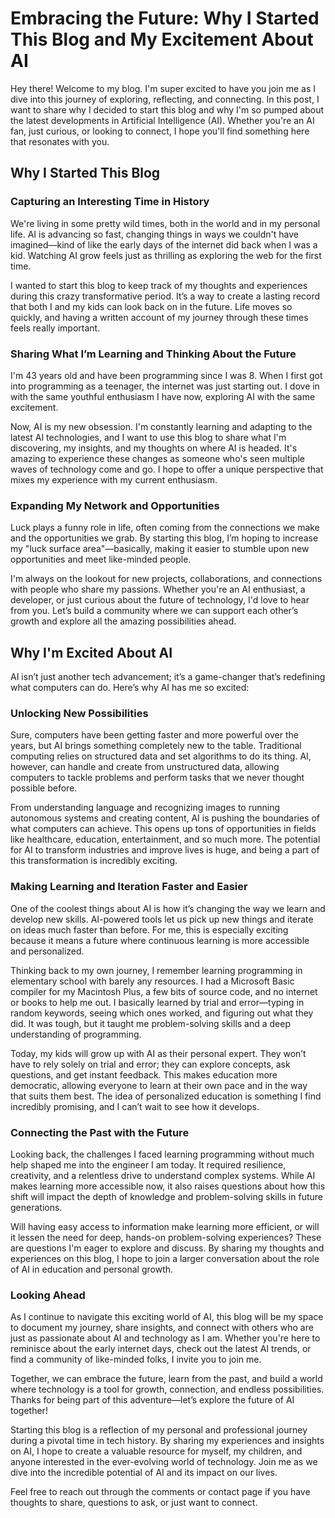# Embracing the Future: Why I Started This Blog and My Excitement About AI
Hey there! Welcome to my blog. I'm super excited to have you join me as I dive into this journey of exploring, reflecting, and connecting. In this post, I want to share why I decided to start this blog and why I'm so pumped about the latest developments in Artificial Intelligence (AI). Whether you're an AI fan, just curious, or looking to connect, I hope you'll find something here that resonates with you.

## Why I Started This Blog
### Capturing an Interesting Time in History
We're living in some pretty wild times, both in the world and in my personal life. AI is advancing so fast, changing things in ways we couldn't have imagined—kind of like the early days of the internet did back when I was a kid. Watching AI grow feels just as thrilling as exploring the web for the first time.

I wanted to start this blog to keep track of my thoughts and experiences during this crazy transformative period. It’s a way to create a lasting record that both I and my kids can look back on in the future. Life moves so quickly, and having a written account of my journey through these times feels really important.

### Sharing What I’m Learning and Thinking About the Future
I'm 43 years old and have been programming since I was 8. When I first got into programming as a teenager, the internet was just starting out. I dove in with the same youthful enthusiasm I have now, exploring AI with the same excitement.

Now, AI is my new obsession. I'm constantly learning and adapting to the latest AI technologies, and I want to use this blog to share what I'm discovering, my insights, and my thoughts on where AI is headed. It's amazing to experience these changes as someone who's seen multiple waves of technology come and go. I hope to offer a unique perspective that mixes my experience with my current enthusiasm.

### Expanding My Network and Opportunities
Luck plays a funny role in life, often coming from the connections we make and the opportunities we grab. By starting this blog, I’m hoping to increase my "luck surface area"—basically, making it easier to stumble upon new opportunities and meet like-minded people.

I'm always on the lookout for new projects, collaborations, and connections with people who share my passions. Whether you're an AI enthusiast, a developer, or just curious about the future of technology, I'd love to hear from you. Let’s build a community where we can support each other’s growth and explore all the amazing possibilities ahead.

## Why I'm Excited About AI
AI isn’t just another tech advancement; it’s a game-changer that’s redefining what computers can do. Here’s why AI has me so excited:

### Unlocking New Possibilities
Sure, computers have been getting faster and more powerful over the years, but AI brings something completely new to the table. Traditional computing relies on structured data and set algorithms to do its thing. AI, however, can handle and create from unstructured data, allowing computers to tackle problems and perform tasks that we never thought possible before.

From understanding language and recognizing images to running autonomous systems and creating content, AI is pushing the boundaries of what computers can achieve. This opens up tons of opportunities in fields like healthcare, education, entertainment, and so much more. The potential for AI to transform industries and improve lives is huge, and being a part of this transformation is incredibly exciting.

### Making Learning and Iteration Faster and Easier
One of the coolest things about AI is how it’s changing the way we learn and develop new skills. AI-powered tools let us pick up new things and iterate on ideas much faster than before. For me, this is especially exciting because it means a future where continuous learning is more accessible and personalized.

Thinking back to my own journey, I remember learning programming in elementary school with barely any resources. I had a Microsoft Basic compiler for my Macintosh Plus, a few bits of source code, and no internet or books to help me out. I basically learned by trial and error—typing in random keywords, seeing which ones worked, and figuring out what they did. It was tough, but it taught me problem-solving skills and a deep understanding of programming.

Today, my kids will grow up with AI as their personal expert. They won’t have to rely solely on trial and error; they can explore concepts, ask questions, and get instant feedback. This makes education more democratic, allowing everyone to learn at their own pace and in the way that suits them best. The idea of personalized education is something I find incredibly promising, and I can’t wait to see how it develops.

### Connecting the Past with the Future
Looking back, the challenges I faced learning programming without much help shaped me into the engineer I am today. It required resilience, creativity, and a relentless drive to understand complex systems. While AI makes learning more accessible now, it also raises questions about how this shift will impact the depth of knowledge and problem-solving skills in future generations.

Will having easy access to information make learning more efficient, or will it lessen the need for deep, hands-on problem-solving experiences? These are questions I'm eager to explore and discuss. By sharing my thoughts and experiences on this blog, I hope to join a larger conversation about the role of AI in education and personal growth.

### Looking Ahead
As I continue to navigate this exciting world of AI, this blog will be my space to document my journey, share insights, and connect with others who are just as passionate about AI and technology as I am. Whether you're here to reminisce about the early internet days, check out the latest AI trends, or find a community of like-minded folks, I invite you to join me.

Together, we can embrace the future, learn from the past, and build a world where technology is a tool for growth, connection, and endless possibilities. Thanks for being part of this adventure—let’s explore the future of AI together!

Starting this blog is a reflection of my personal and professional journey during a pivotal time in tech history. By sharing my experiences and insights on AI, I hope to create a valuable resource for myself, my children, and anyone interested in the ever-evolving world of technology. Join me as we dive into the incredible potential of AI and its impact on our lives.

Feel free to reach out through the comments or contact page if you have thoughts to share, questions to ask, or just want to connect.